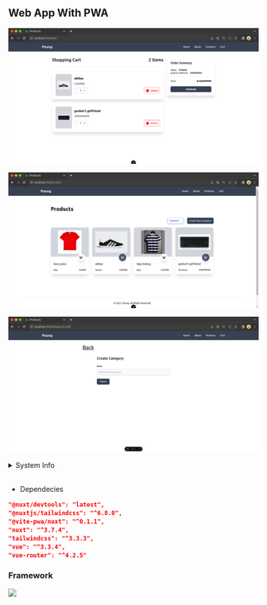 ## Web App With PWA

<!-- ![image](https://github.com/straufer/React-Spring-boot/blob/main/image-nuxtjs.png?raw=true) -->

<p><img src="https://github.com/straufer/demo-pwa/blob/main/gambar/pertemuan_4/gambar1.png?raw=true"/></p>
<p><img src="https://github.com/straufer/demo-pwa/blob/main/gambar/pertemuan_4/gambar2.png?raw=true"/></p>
<p><img src="https://github.com/straufer/demo-pwa/blob/main/gambar/pertemuan_4/gambar3.png?raw=true"/></p>

<details>
    <summary>System Info</summary>
    - OS: Ubuntu 22.04 LTS <br>
    - Kernel: 6.2.0-34-generic <br>
    - Shell: zsh 5.8.1 <br>
    - CPU: Intel i3-4030U (4) @ 1.80GHz <br>
    - GPU: AMD ATI Radeon HD 8550M <br>
    - Memory: 4221MiB / 7828MiB <br>
    - NodeJs 18.18.0 LTS <br>
</details>
<br>


- Dependecies

```json
"@nuxt/devtools": "latest",
"@nuxtjs/tailwindcss": "^6.8.0",
"@vite-pwa/nuxt": "^0.1.1",
"nuxt": "^3.7.4",
"tailwindcss": "^3.3.3",
"vue": "^3.3.4",
"vue-router": "^4.2.5"
```

### Framework 
<p><img src="https://raw.githubusercontent.com/creativetimofficial/public-assets/master/nuxt-black-dashboard/opt_bd_nuxjs_thumbnail.jpg" /></p>